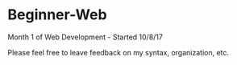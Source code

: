 # Beginner-Web
Month 1 of Web Development - Started 10/8/17

Please feel free to leave feedback on my syntax, organization, etc.